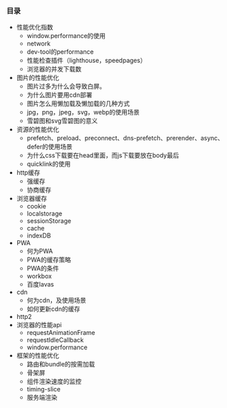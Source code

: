 ### 目录
- 性能优化指数
  - window.performance的使用
  - network
  - dev-tool的performance
  - 性能检查插件（lighthouse，speedpages）
  - 浏览器的并发下载数
- 图片的性能优化
  - 图片过多为什么会导致白屏。 
  - 为什么图片要用cdn部署 
  - 图片怎么用懒加载及懒加载的几种方式 
  - jpg，png，jpeg，svg，webp的使用场景
  - 雪碧图和svg雪碧图的意义
- 资源的性能优化
  - prefetch、preload、preconnect、dns-prefetch、prerender、async、defer的使用场景
  - 为什么css下载要在head里面，而js下载要放在body最后
  - quicklink的使用
- http缓存
  - 强缓存
  - 协商缓存
- 浏览器缓存
  - cookie
  - localstorage
  - sessionStorage
  - cache
  - indexDB
- PWA
  - 何为PWA
  - PWA的缓存策略
  - PWA的条件
  - workbox
  - 百度lavas
- cdn
  - 何为cdn，及使用场景
  - 如何更新cdn的缓存
- http2
- 浏览器的性能api
  - requestAnimationFrame
  - requestIdleCallback
  - window.performance
- 框架的性能优化
  - 路由和bundle的按需加载
  - 骨架屏
  - 组件渲染速度的监控
  - timing-slice
  - 服务端渲染
